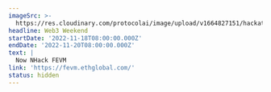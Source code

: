 ```yaml
---
imageSrc: >-
  https://res.cloudinary.com/protocolai/image/upload/v1664827151/hackathons/web3weekend_3_dlnrfp.png
headline: Web3 Weekend
startDate: '2022-11-18T08:00:00.000Z'
endDate: '2022-11-20T08:00:00.000Z'
text: |
  Now NHack FEVM
link: 'https://fevm.ethglobal.com/'
status: hidden
---
```


